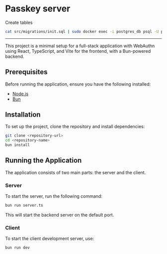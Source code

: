 # Passkey server

Create tables
```sh
cat src/migrations/init.sql | sudo docker exec -i postgres_db psql -U postgres -d myapp_db
```


---

This project is a minimal setup for a full-stack application with WebAuthn using React, TypeScript, and Vite for the frontend, with a Bun-powered backend.

## Prerequisites

Before running the application, ensure you have the following installed:
- [Node.js](https://nodejs.org/)
- [Bun](https://bun.sh/)

## Installation

To set up the project, clone the repository and install dependencies:
```bash
git clone <repository-url>
cd <repository-name>
bun install
```

## Running the Application

The application consists of two main parts: the server and the client.

### Server

To start the server, run the following command:
```bash
bun run server.ts
```
This will start the backend server on the default port.

### Client

To start the client development server, use:
```bash
bun run dev
```